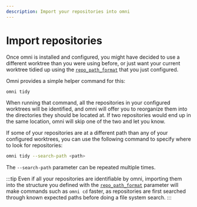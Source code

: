 ```yaml
---
description: Import your repositories into omni
---
```


# Import repositories

Once omni is installed and configured, you might have decided to use a different worktree than you were using before, or just want your current worktree tidied up using the [`repo_path_format`](/reference/configuration/parameters/repo_path_format) that you just configured.

Omni provides a simple helper command for this:

```bash
omni tidy
```

When running that command, all the repositories in your configured worktrees will be identified, and omni will offer you to reorganize them into the directories they should be located at. If two repositories would end up in the same location, omni will skip one of the two and let you know.

If some of your repositories are at a different path than any of your configured worktrees, you can use the following command to specify where to look for repositories:

```bash
omni tidy --search-path <path>
```

The `--search-path` parameter can be repeated multiple times.

:::tip
Even if all your repositories are identifiable by omni, importing them into the structure you defined with the [`repo_path_format`](/reference/configuration/parameters/repo_path_format) parameter will make commands such as `omni cd` faster, as repositories are first searched through known expected paths before doing a file system search.
:::
